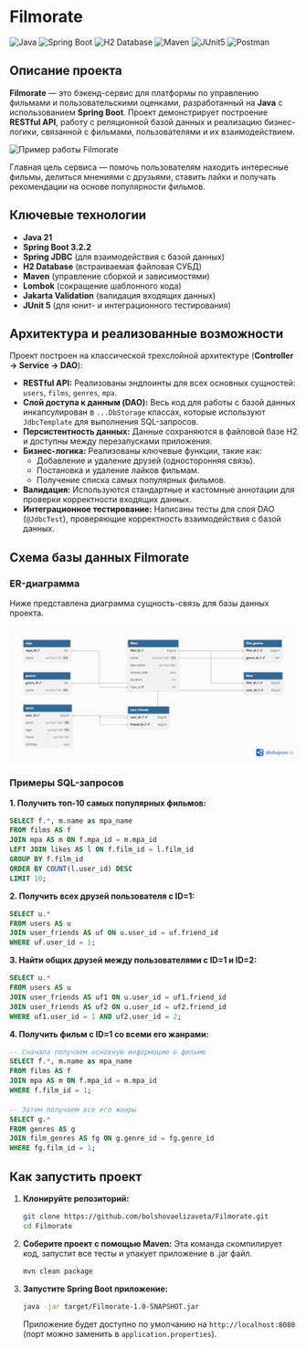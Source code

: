 # Filmorate

![Java](https://img.shields.io/badge/Java-21-orange.svg?style=flat&logo=openjdk&logoColor=white)
![Spring Boot](https://img.shields.io/badge/Spring_Boot-3.2.2-green.svg?style=flat&logo=spring&logoColor=white)
![H2 Database](https://img.shields.io/badge/H2_Database-grey.svg?style=flat&logo=h2&logoColor=white)
![Maven](https://img.shields.io/badge/Maven-blue.svg?style=flat&logo=apache-maven&logoColor=white)
![JUnit5](https://img.shields.io/badge/JUnit-5-blue.svg?style=flat&logo=junit5&logoColor=white)
![Postman](https://img.shields.io/badge/Postman-FF6C37.svg?style=flat&logo=postman&logoColor=white)

## Описание проекта

**Filmorate** — это бэкенд-сервис для платформы по управлению фильмами и пользовательскими оценками, разработанный на **Java** с использованием **Spring Boot**. Проект демонстрирует построение **RESTful API**, работу с реляционной базой данных и реализацию бизнес-логики, связанной с фильмами, пользователями и их взаимодействием.

![Пример работы Filmorate](https://code.s3.yandex.net/Java/Peresborka/10project/Comp-1-3.gif?etag=fdcd9ede1ee1bce2f751a297aa99c6a3)

Главная цель сервиса — помочь пользователям находить интересные фильмы, делиться мнениями с друзьями, ставить лайки и получать рекомендации на основе популярности фильмов.

## Ключевые технологии

*   **Java 21**
*   **Spring Boot 3.2.2**
*   **Spring JDBC** (для взаимодействия с базой данных)
*   **H2 Database** (встраиваемая файловая СУБД)
*   **Maven** (управление сборкой и зависимостями)
*   **Lombok** (сокращение шаблонного кода)
*   **Jakarta Validation** (валидация входящих данных)
*   **JUnit 5** (для юнит- и интеграционного тестирования)

## Архитектура и реализованные возможности

Проект построен на классической трехслойной архитектуре (**Controller -> Service -> DAO**):

*   **RESTful API:** Реализованы эндпоинты для всех основных сущностей: `users`, `films`, `genres`, `mpa`.
*   **Слой доступа к данным (DAO):** Весь код для работы с базой данных инкапсулирован в `...DbStorage` классах, которые используют `JdbcTemplate` для выполнения SQL-запросов.
*   **Персистентность данных:** Данные сохраняются в файловой базе H2 и доступны между перезапусками приложения.
*   **Бизнес-логика:** Реализованы ключевые функции, такие как:
    *   Добавление и удаление друзей (односторонняя связь).
    *   Постановка и удаление лайков фильмам.
    *   Получение списка самых популярных фильмов.
*   **Валидация:** Используются стандартные и кастомные аннотации для проверки корректности входящих данных.
*   **Интеграционное тестирование:** Написаны тесты для слоя DAO (`@JdbcTest`), проверяющие корректность взаимодействия с базой данных.

## Схема базы данных Filmorate

### ER-диаграмма

Ниже представлена диаграмма сущность-связь для базы данных проекта.

![ER-диаграмма базы данных Filmorate](DB_filmorate.png)

### Примеры SQL-запросов

**1. Получить топ-10 самых популярных фильмов:**
```sql
SELECT f.*, m.name as mpa_name
FROM films AS f
JOIN mpa AS m ON f.mpa_id = m.mpa_id
LEFT JOIN likes AS l ON f.film_id = l.film_id
GROUP BY f.film_id
ORDER BY COUNT(l.user_id) DESC
LIMIT 10;
```

**2. Получить всех друзей пользователя с ID=1:**
```sql
SELECT u.*
FROM users AS u
JOIN user_friends AS uf ON u.user_id = uf.friend_id
WHERE uf.user_id = 1;
```

**3. Найти общих друзей между пользователями с ID=1 и ID=2:**
```sql
SELECT u.*
FROM users AS u
JOIN user_friends AS uf1 ON u.user_id = uf1.friend_id
JOIN user_friends AS uf2 ON u.user_id = uf2.friend_id
WHERE uf1.user_id = 1 AND uf2.user_id = 2;
```

**4. Получить фильм с ID=1 со всеми его жанрами:**
```sql
-- Сначала получаем основную информацию о фильме
SELECT f.*, m.name as mpa_name
FROM films AS f
JOIN mpa AS m ON f.mpa_id = m.mpa_id
WHERE f.film_id = 1;

-- Затем получаем все его жанры
SELECT g.*
FROM genres AS g
JOIN film_genres AS fg ON g.genre_id = fg.genre_id
WHERE fg.film_id = 1;
```  

## Как запустить проект

1.  **Клонируйте репозиторий:**
    ```bash
    git clone https://github.com/bolshovaelizaveta/Filmorate.git
    cd Filmorate
    ```
2.  **Соберите проект с помощью Maven:**
   Эта команда скомпилирует код, запустит все тесты и упакует приложение в .jar файл.
    ```bash
    mvn clean package
    ```
4.  **Запустите Spring Boot приложение:**
    ```bash
    java -jar target/Filmorate-1.0-SNAPSHOT.jar
    ```
    Приложение будет доступно по умолчанию на `http://localhost:8080` (порт можно заменить в `application.properties`).
